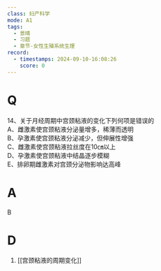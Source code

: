 ```yaml
---
class: 妇产科学
mode: A1
tags:
  - 景晴
  - 习题
  - 章节-女性生殖系统生理
record:
  - timestamps: 2024-09-10-16:08:26
    score: 0
---
```


# Q
14、关于月经周期中宫颈粘液的变化下列何项是错误的  
A、雌激素使宫颈粘液分泌量增多，稀薄而透明  
B、孕激素使宫颈粘液分泌减少，但伸展性增强  
C、雌激素使宫颈粘液拉丝度在10㎝以上  
D、孕激素使宫颈粘液中结晶逐步模糊  
E、排卵期雌激素对宫颈分泌物影响达高峰  
# A
B
# D
1. [[宫颈粘液的周期变化]]